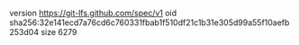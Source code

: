 version https://git-lfs.github.com/spec/v1
oid sha256:32e141ecd7a76cd6c760331fbab1f510df21c1b31e305d99a55f10aefb253d04
size 6279

